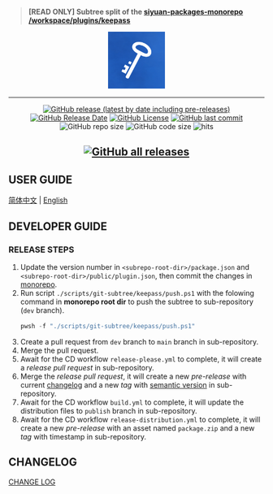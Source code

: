 > **[READ ONLY] Subtree split of the [siyuan-packages-monorepo](https://github.com/Zuoqiu-Yingyi/siyuan-packages-monorepo) [/workspace/plugins/keepass](https://github.com/Zuoqiu-Yingyi/siyuan-packages-monorepo/tree/main/workspace/plugins/keepass)**

<div align="center">
<img alt="icon" src="./public/icon.png" style="width: 8em; height: 8em;">

---
[![GitHub release (latest by date including pre-releases)](https://img.shields.io/github/v/release/Zuoqiu-Yingyi/siyuan-plugin-keepass?include_prereleases&style=flat-square)](https://github.com/Zuoqiu-Yingyi/siyuan-plugin-keepass/releases/latest)
[![GitHub Release Date](https://img.shields.io/github/release-date/Zuoqiu-Yingyi/siyuan-plugin-keepass?style=flat-square)](https://github.com/Zuoqiu-Yingyi/siyuan-plugin-keepass/releases/latest)
[![GitHub License](https://img.shields.io/github/license/Zuoqiu-Yingyi/siyuan-plugin-keepass?style=flat-square)](https://github.com/Zuoqiu-Yingyi/siyuan-plugin-keepass/blob/main/LICENSE)
[![GitHub last commit](https://img.shields.io/github/last-commit/Zuoqiu-Yingyi/siyuan-plugin-keepass?style=flat-square)](https://github.com/Zuoqiu-Yingyi/siyuan-plugin-keepass/commits/main)
![GitHub repo size](https://img.shields.io/github/repo-size/Zuoqiu-Yingyi/siyuan-plugin-keepass?style=flat-square)
![GitHub code size](https://img.shields.io/github/languages/code-size/Zuoqiu-Yingyi/siyuan-plugin-keepass.svg?style=flat-square)
![hits](https://hits.b3log.org/Zuoqiu-Yingyi/siyuan-plugin-keepass.svg)
<!-- ![jsDelivr hits (GitHub)](https://img.shields.io/jsdelivr/gh/hy/Zuoqiu-Yingyi/siyuan-packages-keepass?style=flat-square) -->
[![GitHub all releases](https://img.shields.io/github/downloads/Zuoqiu-Yingyi/siyuan-plugin-keepass/total?style=flat-square)](https://github.com/Zuoqiu-Yingyi/siyuan-plugin-keepass/releases)
---

</div>

## USER GUIDE

[简体中文](./public/README_zh_CN.md) \| [English](./public/README.md)

## DEVELOPER GUIDE

### RELEASE STEPS

1. Update the version number in `<subrepo-root-dir>/package.json` and `<subrepo-root-dir>/public/plugin.json`, then commit the changes in [monorepo](https://github.com/Zuoqiu-Yingyi/siyuan-packages-monorepo).
2. Run script `./scripts/git-subtree/keepass/push.ps1` with the folowing command in **monorepo root dir** to push the subtree to sub-repository (`dev` branch).
   ```powershell
   pwsh -f "./scripts/git-subtree/keepass/push.ps1"
   ```
3. Create a pull request from `dev` branch to `main` branch in sub-repository.
4. Merge the pull request.
5. Await for the CD workflow `release-please.yml` to complete, it will create a _release pull request_ in sub-repository.
6. Merge the _release pull request_, it will create a new _pre-release_ with current [changelog](./CHANGELOG.md) and a new _tag_ with [semantic version](https://semver.org/) in sub-repository.
7. Await for the CD workflow `build.yml` to complete, it will update the distribution files to `publish` branch in sub-repository.
8. Await for the CD workflow `release-distribution.yml` to complete, it will create a new _pre-release_ with an asset named `package.zip` and a new _tag_ with timestamp in sub-repository.

## CHANGELOG

[CHANGE LOG](./CHANGELOG.md)
